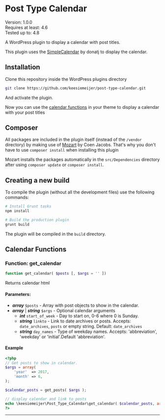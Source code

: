 # Post Type Calendar

Version:           1.0.0  
Requires at least: 4.6  
Tested up to:      4.8  

A WordPress plugin to display a calendar with post titles.

This plugin uses the [SimpleCalendar](https://github.com/donatj/SimpleCalendar) by donatj to display the calendar.

## Installation ##
Clone this repository inside the WordPress plugins directory
```bash
git clone https://github.com/keesiemeijer/post-type-calendar.git
```
And activate the plugin. 

Now you can use the [calendar functions](https://github.com/keesiemeijer/post-type-calendar/#calendar-functions) in your theme to display a calendar with your post titles

## Composer ##

All packages are included in the plugin itself (instead of the `/vendor` directory) by making use of [Mozart](https://github.com/coenjacobs/mozart) by Coen Jacobs. That's why you don't have to use `composer install` when installing this plugin

Mozart installs the packages automatically in the `src/Dependencies` directory after using `composer update` or `composer install`.

## Creating a new build ##
To compile the plugin (without all the development files) use the following commands:
```bash
# Install Grunt tasks
npm install

# Build the production plugin
grunt build
```
The plugin will be compiled in the `build` directory.

## Calendar Functions ##

### Function: get_calendar

```php
function get_calendar( $posts [, $args = '' ])
```

Returns calendar html

#### Parameters:

- ***array*** `$posts` - Array with post objects to show in the calendar.
- ***array*** | ***string*** `$args` - Optional calendar arguments
    - ***int*** `start_of_week` - Day to start on, 0-6 where 0 is Sunday.
    - ***string*** `linkto` -  Link to date archives or posts. Accepts: `date_archives`, `posts` or empty string. Default: `date_archives`
    - ***string*** `day_names` - Type of weekday names. Accepts: 'abbreviation', 'weekday' or 'initial'.Default 'abbreviation'.

#### Example
```php
<?php
// Get posts to show in calendar.
$args = array(
	'year'  => 2017,
	'month' => 6,
);

$calendar_posts = get_posts( $args );

// display calendar and link to posts
echo \keesiemeijer\Post_Type_Calendar\get_calendar( $calendar_posts, array( 'linkto' => 'posts' ) );
?>
```

---
